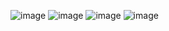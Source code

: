 ![image](https://github.com/user-attachments/assets/0d2dad5f-e3a0-4e0a-8fd9-dd43e811e826)
![image](https://github.com/user-attachments/assets/17d807d9-dc5a-4479-b0f5-02f8304d2ed6)
![image](https://github.com/user-attachments/assets/9c0dc2e3-04ae-461e-b499-f5389d3f85ba)
![image](https://github.com/user-attachments/assets/68388314-e3df-4370-bc1f-29d62468e8dd)

